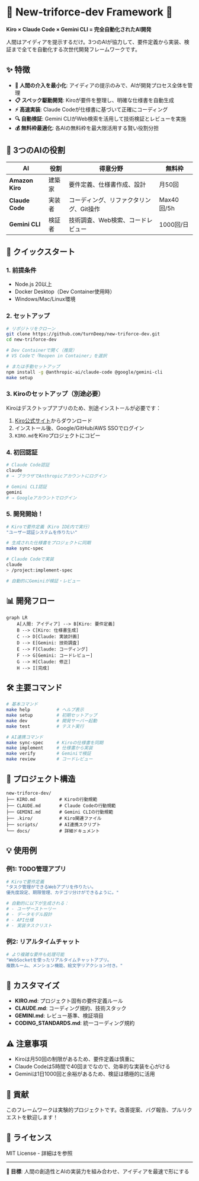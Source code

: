 # 🔺 New-triforce-dev Framework 🔺

**Kiro × Claude Code × Gemini CLI = 完全自動化されたAI開発**

人間はアイディアを提示するだけ。3つのAIが協力して、要件定義から実装、検証まで全てを自動化する次世代開発フレームワークです。

## ✨ 特徴

- **🎯 人間の介入を最小化**: アイディアの提示のみで、AIが開発プロセス全体を管理
- **📋 スペック駆動開発**: Kiroが要件を整理し、明確な仕様書を自動生成
- **⚡ 高速実装**: Claude Codeが仕様書に基づいて正確にコーディング
- **🔍 自動検証**: Gemini CLIがWeb検索を活用して技術検証とレビューを実施
- **💰 無料枠最適化**: 各AIの無料枠を最大限活用する賢い役割分担

## 🤖 3つのAIの役割

|AI             |役割 |得意分野                 |無料枠      |
|---------------|---|---------------------|---------|
|**Amazon Kiro**|建築家|要件定義、仕様書作成、設計        |月50回     |
|**Claude Code**|実装者|コーディング、リファクタリング、Git操作|Max40回/5h|
|**Gemini CLI** |検証者|技術調査、Web検索、コードレビュー   |1000回/日  |

## 🚀 クイックスタート

### 1. 前提条件

- Node.js 20以上
- Docker Desktop（Dev Container使用時）
- Windows/Mac/Linux環境

### 2. セットアップ

```bash
# リポジトリをクローン
git clone https://github.com/turnDeep/new-triforce-dev.git
cd new-triforce-dev

# Dev Containerで開く（推奨）
# VS Codeで「Reopen in Container」を選択

# または手動セットアップ
npm install -g @anthropic-ai/claude-code @google/gemini-cli
make setup
```

### 3. Kiroのセットアップ（別途必要）

Kiroはデスクトップアプリのため、別途インストールが必要です：

1. [Kiro公式サイト](https://kiro.dev/)からダウンロード
1. インストール後、Google/GitHub/AWS SSOでログイン
1. `KIRO.md`をKiroプロジェクトにコピー

### 4. 初回認証

```bash
# Claude Code認証
claude
# → ブラウザでAnthropicアカウントにログイン

# Gemini CLI認証
gemini
# → Googleアカウントでログイン
```

### 5. 開発開始！

```bash
# Kiroで要件定義（Kiro IDE内で実行）
"ユーザー認証システムを作りたい"

# 生成された仕様書をプロジェクトに同期
make sync-spec

# Claude Codeで実装
claude
> /project:implement-spec

# 自動的にGeminiが検証・レビュー
```

## 📊 開発フロー

```mermaid
graph LR
    A[人間: アイディア] --> B[Kiro: 要件定義]
    B --> C[Kiro: 仕様書生成]
    C --> D[Claude: 実装計画]
    D --> E[Gemini: 技術調査]
    E --> F[Claude: コーディング]
    F --> G[Gemini: コードレビュー]
    G --> H[Claude: 修正]
    H --> I[完成]
```

## 🛠️ 主要コマンド

```bash
# 基本コマンド
make help          # ヘルプ表示
make setup         # 初期セットアップ
make dev           # 開発サーバー起動
make test          # テスト実行

# AI連携コマンド
make sync-spec     # Kiroの仕様書を同期
make implement     # 仕様書から実装
make verify        # Geminiで検証
make review        # コードレビュー
```

## 📁 プロジェクト構造

```
new-triforce-dev/
├── KIRO.md         # Kiroの行動規範
├── CLAUDE.md       # Claude Codeの行動規範
├── GEMINI.md       # Gemini CLIの行動規範
├── .kiro/          # Kiro関連ファイル
├── scripts/        # AI連携スクリプト
└── docs/           # 詳細ドキュメント
```

## 💡 使用例

### 例1: TODO管理アプリ

```bash
# Kiroで要件定義
"タスク管理ができるWebアプリを作りたい。
優先度設定、期限管理、カテゴリ分けができるように。"

# 自動的に以下が生成される：
# - ユーザーストーリー
# - データモデル設計
# - API仕様
# - 実装タスクリスト
```

### 例2: リアルタイムチャット

```bash
# より複雑な要件も処理可能
"WebSocketを使ったリアルタイムチャットアプリ。
複数ルーム、メンション機能、絵文字リアクション付き。"
```

## 🔧 カスタマイズ

- **KIRO.md**: プロジェクト固有の要件定義ルール
- **CLAUDE.md**: コーディング規約、技術スタック
- **GEMINI.md**: レビュー基準、検証項目
- **CODING_STANDARDS.md**: 統一コーディング規約

## ⚠️ 注意事項

- Kiroは月50回の制限があるため、要件定義は慎重に
- Claude Codeは5時間で40回までなので、効率的な実装を心がける
- Geminiは1日1000回と余裕があるため、検証は積極的に活用

## 🤝 貢献

このフレームワークは実験的プロジェクトです。改善提案、バグ報告、プルリクエストを歓迎します！

## 📜 ライセンス

MIT License - 詳細は<LICENSE>を参照

-----

**🎯 目標**: 人間の創造性とAIの実装力を組み合わせ、アイディアを最速で形にする